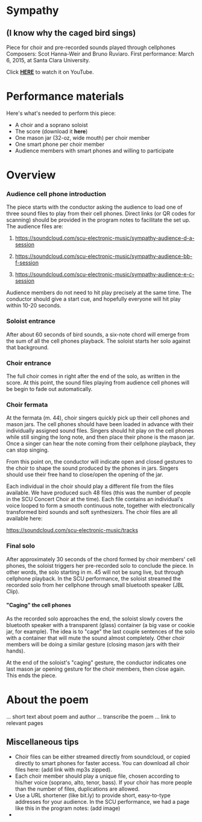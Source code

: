 # Sympathy
## (I know why the caged bird sings)

Piece for choir and pre-recorded sounds played through cellphones
Composers: Scot Hanna-Weir and Bruno Ruviaro. First performance: March 6, 2015, at Santa Clara University.

Click [**HERE**](https://www.youtube.com/watch?v=I5LYkciIUOU) to watch it on YouTube.

# Performance materials

Here's what's needed to perform this piece:

* A choir and a soprano soloist
* The score (download it **here**)
* One mason jar (32-oz, wide mouth) per choir member
* One smart phone per choir member
* Audience members with smart phones and willing to participate

# Overview

### Audience cell phone introduction

The piece starts with the conductor asking the audience to load one of three sound files to play from their cell phones. Direct links (or QR codes for scanning) should be provided in the program notes to facilitate the set up. The audience files are:

1. <https://soundcloud.com/scu-electronic-music/sympathy-audience-d-a-session>

2. <https://soundcloud.com/scu-electronic-music/sympathy-audience-bb-f-session>

3. <https://soundcloud.com/scu-electronic-music/sympathy-audience-e-c-session>

Audience members do not need to hit play precisely at the same time. The conductor should give a start cue, and hopefully everyone will hit play within 10-20 seconds.

### Soloist entrance

After about 60 seconds of bird sounds, a six-note chord will emerge from the sum of all the cell phones playback. The soloist starts her solo against that background.

### Choir entrance

The full choir comes in right after the end of the solo, as written in the score. At this point, the sound files playing from audience cell phones will be begin to fade out automatically.

### Choir fermata

At the fermata (m. 44), choir singers quickly pick up their cell phones and mason jars. The cell phones should have been loaded in advance with their individually assigned sound files. Singers should hit play on the cell phones while still singing the long note, and then place their phone is the mason jar. Once a singer can hear the note coming from their cellphone playback, they can stop singing.

From this point on, the conductor will indicate open and closed gestures to the choir to shape the sound produced by the phones in jars. Singers should use their free hand to close/open the opening of the jar.

Each individual in the choir should play a different file from the files available. We have produced such 48 files (this was the number of people in the SCU Concert Choir at the time). Each file contains an individual's voice looped to form a smooth continuous note, together with electronically transformed bird sounds and soft synthesizers. The choir files are all available here:

<https://soundcloud.com/scu-electronic-music/tracks>

### Final solo

After approximately 30 seconds of the chord formed by choir members' cell phones, the soloist triggers her pre-recorded solo to conclude the piece. In other words, the solo starting in m. 45 will not be sung live, but through cellphone playback.  In the SCU performance, the soloist streamed the recorded solo from her cellphone through small bluetooth speaker (JBL Clip).

#### "Caging" the cell phones

As the recorded solo approaches the end, the soloist slowly covers the bluetooth speaker with a transparent (glass) container (a big vase or cookie jar, for example). The idea is to "cage" the last couple sentences of the solo with a container that will mute the sound almost completely. Other choir members will be doing a similar gesture (closing mason jars with their hands).

At the end of the soloist's "caging" gesture, the conductor indicates one last mason jar opening gesture for the choir members, then close again. This ends the piece.

# About the poem

... short text about poem and author
... transcribe the poem
... link to relevant pages


## Miscellaneous tips

* Choir files can be either streamed directly from soundcloud, or copied directly to smart phones for faster access. You can download all choir files here: (add link with mp3s zipped).
* Each choir member should play a unique file, chosen according to his/her voice (soprano, alto, tenor, bass). If your choir has more people than the number of files, duplications are allowed.
* Use a URL shortener (like bit.ly) to provide short, easy-to-type addresses for your audience. In the SCU performance, we had a page like this in the program notes: (add image)
* 



